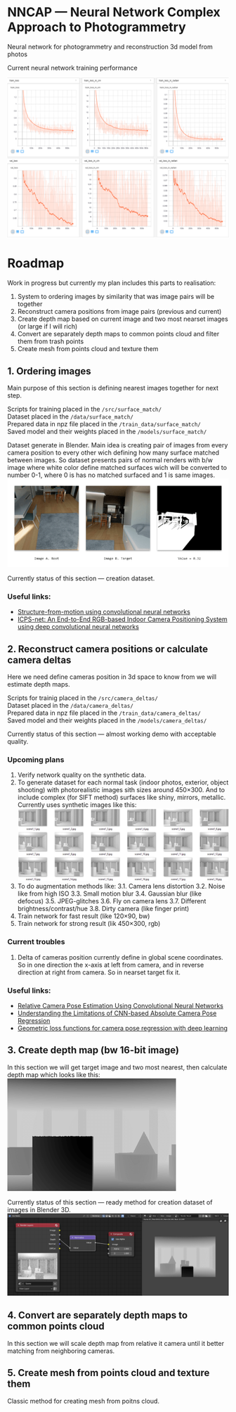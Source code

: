 # NNCAP — Neural Network Complex Approach to Photogrammetry 
Neural network for photogrammetry and reconstruction 3d model from photos

Current neural network training performance

![progress](/docs/train-results.png)


# Roadmap

Work in progress but currently my plan includes this parts to realisation:

1. System to ordering images by similarity that was image pairs will be together
2. Reconstruct camera positions from image pairs (previous and current)
3. Create depth map based on current image and two most nearset images (or large if I will rich)
4. Convert are separately depth maps to common points cloud and filter them from trash points
5. Create mesh from points cloud and texture them


## 1. Ordering images

Main purpose of this section is defining nearest images together for next step.  

Scripts for training placed in the `/src/surface_match/`  
Dataset placed in the `/data/surface_match/`  
Prepared data in npz file placed in the `/train_data/surface_match/`  
Saved model and their weights placed in the `/models/surface_match/`  

Dataset generate in Blender. Main idea is creating pair of images from every camera position to every other wich defining how many surface matched between images. So dataset presents pairs of normal renders with b/w image where white color define matched surfaces wich will be converted to number 0-1, where 0 is has no matched surfaced and 1 is same images.
![surface match dataset example](/docs/surface_match.png)

Currently status of this section — creation dataset.


### Useful links:
- [Structure-from-motion using convolutional neural networks](http://jultika.oulu.fi/files/nbnfioulu-201809062760.pdf)
- [ICPS-net: An End-to-End RGB-based Indoor Camera Positioning
System using deep convolutional neural networks](https://arxiv.org/pdf/1910.06219.pdf)


## 2. Reconstruct camera positions or calculate camera deltas

Here we need define cameras position in 3d space to know from we will estimate depth maps.

Scripts for trainig placed in the `/src/camera_deltas/`  
Dataset placed in the `/data/camera_deltas/`  
Prepared data in npz file placed in the `/train_data/camera_deltas/`  
Saved model and their weights placed in the `/models/camera_deltas/`  

Currently status of this section — almost working demo with acceptable quality.


### Upcoming plans

1. Verify network quality on the synthetic data.
2. To generate dataset for each normal task (indoor photos, exterior, object shooting) with photorealistic images sith sizes around 450×300. And to include complex (for SIFT method) surfaces like shiny, mirrors, metallic.
Currently uses synthetic images like this:
![synt images](/docs/camera_deltas__synt-images.png)
3. To do augmentation methods like:
3.1. Camera lens distortion
3.2. Noise like from high ISO
3.3. Small motion blur
3.4. Gaussian blur (like defocus)
3.5. JPEG-glitches
3.6. Fly on camera lens
3.7. Different brightness/contrast/hue
3.8. Dirty camera (like finger print)
4. Train network for fast result (like 120×90, bw)
5. Train network for strong result (lik 450×300, rgb)


### Current troubles

1. Delta of cameras position currently define in global scene coordinates. So in one direction the x-axis at left from camera, and in reverse direction at right from camera.
So in nearset target fix it.


### Useful links:

- [Relative Camera Pose Estimation Using Convolutional Neural Networks](https://arxiv.org/pdf/1702.01381.pdf)
- [Understanding the Limitations of CNN-based Absolute Camera Pose Regression](https://arxiv.org/pdf/1903.07504v1.pdf)
- [Geometric loss functions for camera pose regression with deep learning](https://arxiv.org/pdf/1704.00390.pdf)


## 3. Create depth map (bw 16-bit image)

In this section we will get target image and two most nearest, then calculate depth map which looks like this:
![depth map example](/docs/depth_map__example.png)

Currently status of this section — ready method for creation dataset of images in Blender 3D.
![method for creation dataset with depth maps](/docs/depth_map__method.png)


## 4. Convert are separately depth maps to common points cloud

In this section we will scale depth map from relative it camera until it better matching from neighboring cameras.


## 5. Create mesh from points cloud and texture them

Classic method for creating mesh from poitns cloud.
